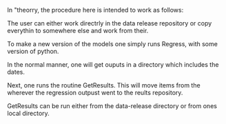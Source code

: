 In "theorry, the procedure here
is intended to work as follows:

The user can either work directrly in
the data release repository or copy
everythin to somewhere else and work 
from their.

To make a new version of the models
one simply runs Regress, with some
version of python. 

In the normal manner, one will get
ouputs in a directory which 
includes the dates.

Next, one runs the routine GetResults.
This will move items from the wherever
the regression outpust went 
to the reults repository.

GetResults can be run either from
the data-release directory or 
from ones local directory.
